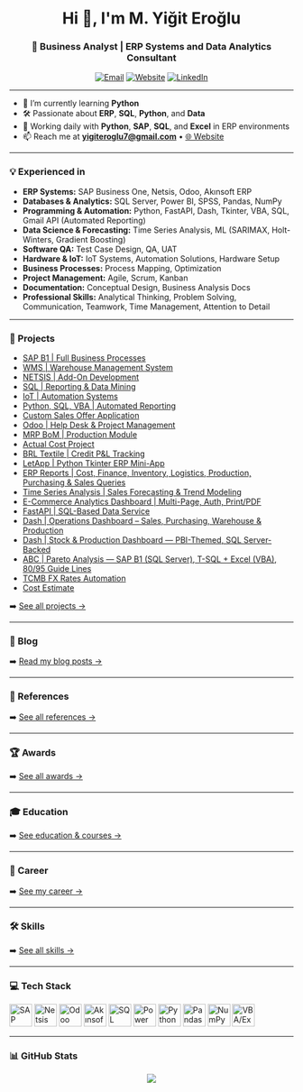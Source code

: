 <h1 align="center">Hi 👋, I'm M. Yiğit Eroğlu</h1>
<h3 align="center">🚀 Business Analyst | ERP Systems and Data Analytics Consultant </h3>

<p align="center">
  <a href="mailto:yigiteroglu7@gmail.com"><img alt="Email" src="https://img.shields.io/badge/Email-yigiteroglu7%40gmail.com-informational?logo=gmail"></a>
  <a href="https://yigiteroglu.pythonanywhere.com" target="_blank"><img alt="Website" src="https://img.shields.io/badge/Website-pythonanywhere.com-blue?logo=google-chrome"></a>
  <a href="https://www.linkedin.com/in/mustafa-yiğit-eroğlu/" target="_blank"><img alt="LinkedIn" src="https://img.shields.io/badge/LinkedIn-View%20Profile-0A66C2?logo=linkedin"></a>
</p>

---

- 🌱 I’m currently learning **Python**  
- 🛠️ Passionate about **ERP**, **SQL**, **Python**, and **Data**  
- 💼 Working daily with **Python**, **SAP**, **SQL**, and **Excel** in ERP environments  
- 📫 Reach me at **yigiteroglu7@gmail.com** • [🌐 Website](https://yigiteroglu.pythonanywhere.com)

---


### 💡 Experienced in  
- **ERP Systems:** SAP Business One, Netsis, Odoo, Akınsoft ERP  
- **Databases & Analytics:** SQL Server, Power BI, SPSS, Pandas, NumPy  
- **Programming & Automation:** Python, FastAPI, Dash, Tkinter, VBA, SQL, Gmail API (Automated Reporting)  
- **Data Science & Forecasting:** Time Series Analysis, ML (SARIMAX, Holt-Winters, Gradient Boosting)  
- **Software QA:** Test Case Design, QA, UAT  
- **Hardware & IoT:** IoT Systems, Automation Solutions, Hardware Setup  
- **Business Processes:** Process Mapping, Optimization  
- **Project Management:** Agile, Scrum, Kanban  
- **Documentation:** Conceptual Design, Business Analysis Docs  
- **Professional Skills:** Analytical Thinking, Problem Solving, Communication, Teamwork, Time Management, Attention to Detail  

---

### 🚀 Projects
- [SAP B1 | Full Business Processes](https://yigiteroglu.pythonanywhere.com/projects/sap-b1)  
- [WMS | Warehouse Management System](https://yigiteroglu.pythonanywhere.com/projects/wms)  
- [NETSIS | Add-On Development](https://yigiteroglu.pythonanywhere.com/projects/netsis-addon)  
- [SQL | Reporting & Data Mining](https://yigiteroglu.pythonanywhere.com/projects/sql-raporlama)  
- [IoT | Automation Systems](https://yigiteroglu.pythonanywhere.com/projects/iot)  
- [Python, SQL, VBA | Automated Reporting](https://yigiteroglu.pythonanywhere.com/projects/python-oto-rapor)  
- [Custom Sales Offer Application](https://yigiteroglu.pythonanywhere.com/projects/ozel-uygulama)  
- [Odoo | Help Desk & Project Management](https://yigiteroglu.pythonanywhere.com/projects/odoo)  
- [MRP BoM | Production Module](https://yigiteroglu.pythonanywhere.com/projects/uretim-modulu)  
- [Actual Cost Project](https://yigiteroglu.pythonanywhere.com/projects/fiili-maliyet)  
- [BRL Textile | Credit P&L Tracking](https://yigiteroglu.pythonanywhere.com/projects/kredi-kar-zarar)  
- [LetApp | Python Tkinter ERP Mini-App](https://yigiteroglu.pythonanywhere.com/projects/python-thinker)  
- [ERP Reports | Cost, Finance, Inventory, Logistics, Production, Purchasing & Sales Queries](https://yigiteroglu.pythonanywhere.com/projects/erp-reports)  
- [Time Series Analysis | Sales Forecasting & Trend Modeling](https://yigiteroglu.pythonanywhere.com/projects/time-series-analysis)  
- [E-Commerce Analytics Dashboard | Multi-Page, Auth, Print/PDF](https://yigiteroglu.pythonanywhere.com/projects/ecommerce-analytics-dashboard)  
- [FastAPI | SQL-Based Data Service](https://yigiteroglu.pythonanywhere.com/projects/sql-fastapi)  
- [Dash | Operations Dashboard – Sales, Purchasing, Warehouse & Production](https://yigiteroglu.pythonanywhere.com/projects/dash-analyzer)  
- [Dash | Stock & Production Dashboard — PBI-Themed, SQL Server-Backed](https://yigiteroglu.pythonanywhere.com/projects/dash-stock)
- [ABC | Pareto Analysis — SAP B1 (SQL Server), T-SQL + Excel (VBA), 80/95 Guide Lines](https://yigiteroglu.pythonanywhere.com/projects/abc-pareto-sapb1)
- [TCMB FX Rates Automation](https://yigiteroglu.pythonanywhere.com/projects/tcmb-kur)
- [Cost Estimate](https://yigiteroglu.pythonanywhere.com/projects/cost-estimate)  



➡️ [See all projects →](https://yigiteroglu.pythonanywhere.com/projects)

---

### 📝 Blog
➡️ [Read my blog posts →](https://yigiteroglu.pythonanywhere.com/blog)

---

### 🔗 References
➡️ [See all references →](https://yigiteroglu.pythonanywhere.com/references)

---

### 🏆 Awards
➡️ [See all awards →](https://yigiteroglu.pythonanywhere.com/awards)

---

### 🎓 Education
➡️ [See education & courses →](https://yigiteroglu.pythonanywhere.com/education)

---

### 💼 Career
➡️ [See my career →](https://yigiteroglu.pythonanywhere.com/career)

---

### 🛠️ Skills
➡️ [See all skills →](https://yigiteroglu.pythonanywhere.com/skills)

---

### 💻 Tech Stack
<p align="left">
  <img src="https://img.icons8.com/color/48/sap.png" width="40" title="SAP Business One"/>
  <img src="https://www.netsislogodestek.com/storage/app/uploads/public/646/247/128/646247128afa4419265079.jpg" height="40" title="Netsis"/>
  <img src="https://odoocdn.com/openerp_website/static/src/img/assets/png/odoo_logo.png" height="40" title="Odoo"/>
  <img src="https://akinsoft.com.tr/favicon.ico" width="40" title="Akınsoft ERP"/>
  <img src="https://www.svgrepo.com/show/303229/microsoft-sql-server-logo.svg" width="40" title="SQL Server"/>
  <img src="https://img.icons8.com/color/48/power-bi.png" width="40" title="Power BI"/>
  <img src="https://cdn.jsdelivr.net/gh/devicons/devicon/icons/python/python-original.svg" width="40" title="Python"/>
  <img src="https://cdn.jsdelivr.net/gh/devicons/devicon/icons/pandas/pandas-original.svg" width="40" title="Pandas"/>
  <img src="https://cdn.jsdelivr.net/gh/devicons/devicon/icons/numpy/numpy-original.svg" width="40" title="NumPy"/>
  <img src="https://img.icons8.com/color/48/ms-excel.png" width="40" title="VBA/Excel"/>
</p>

---

### 📊 GitHub Stats
<p align="center">
  <img src="https://github-readme-stats.vercel.app/api/top-langs/?username=YigitErogluTr&layout=compact&theme=default" />
</p>
